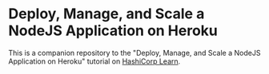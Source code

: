 # Deploy, Manage, and Scale a NodeJS Application on Heroku

This is a companion repository to the "Deploy, Manage, and Scale a NodeJS Application on Heroku" tutorial on [HashiCorp Learn](https://learn.hashicorp.com/tutorials/terraform/heroku).
